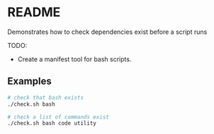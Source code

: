 # README

Demonstrates how to check dependencies exist before a script runs

TODO:  

* Create a manifest tool for bash scripts.  

## Examples

```sh
# check that bash exists
./check.sh bash
```

```sh
# check a list of commands exist
./check.sh bash code utility  
```

